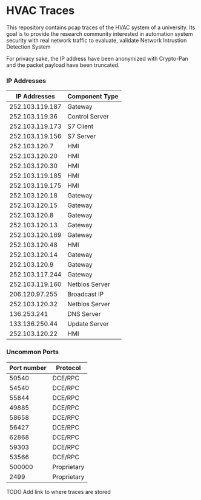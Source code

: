 # HVAC Traces
This repository contains pcap traces of the HVAC system of a university. Its goal is to provide the research
community interested in automation system security with real network traffic to evaluate, validate Network Intrustion Detection System 

For privacy sake, the IP address have been anonymized with Crypto-Pan and the packet payload have been truncated.

### IP Addresses

| IP Addresses 		| Component Type 	|
|-------------------|------------------	|
|252.103.119.187	|	Gateway		 	|
|252.103.119.36		|	Control Server	|
|252.103.119.173	|	S7 Client		|
|252.103.119.156	|	S7 Server		|
|252.103.120.7		|	HMI				|
|252.103.120.20		|	HMI				|
|252.103.120.30		|	HMI				|
|252.103.119.185	|	HMI				|
|252.103.119.175	|	HMI				|
|252.103.120.18		|	Gateway			|
|252.103.120.15		|	Gateway			|
|252.103.120.8		| 	Gateway			|
|252.103.120.13		|	Gateway			|
|252.103.120.169	| 	Gateway			|
|252.103.120.48		|	HMI				|
|252.103.120.14		|	Gateway			|
|252.103.120.9		|	Gateway			|
|252.103.117.244	|	Gateway			|
|252.103.119.160	|	Netbios Server	|
|206.120.97.255		| 	Broadcast IP	|
|252.103.120.32		|	Netbios Server 	|
|136.253.241		|	DNS Server		|
|133.136.250.44		|	Update Server	|	
|252.103.120.22		|	HMI				|


### Uncommon Ports 

| Port number		|	Protocol		|
|-------------------|-------------------|
| 50540				|	DCE/RPC			|
| 54540				|	DCE/RPC			|
| 55844				|	DCE/RPC			|
| 49885				|	DCE/RPC			|
| 58658				|	DCE/RPC			|
| 56427				|	DCE/RPC			|
| 62868				|	DCE/RPC			|
| 59303				|	DCE/RPC			|
| 53566				|	DCE/RPC			|
| 500000			|	Proprietary		|
| 2499				|	Proprietary		|


TODO Add link to where traces are stored
